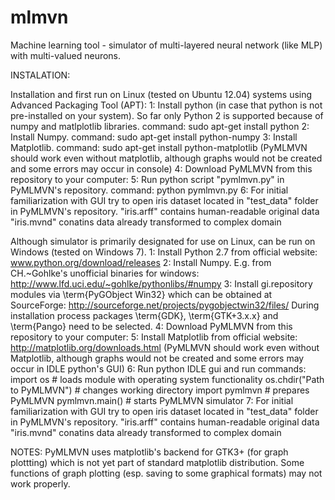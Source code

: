 mlmvn
=====

Machine learning tool - simulator of multi-layered neural network (like MLP) with multi-valued neurons.

INSTALATION:

Installation and first run on Linux (tested on Ubuntu 12.04) systems 
using Advanced Packaging Tool (APT):
    1: Install python (in case that python is not pre-installed 
          on your system). So far only Python 2 is supported because of numpy
          and matlplotlib libraries.
          command: sudo apt-get install python
    2: Install Numpy.
          command: sudo apt-get install python-numpy
    3: Install Matplotlib. 
          command: sudo apt-get install python-matplotlib
          (PyMLMVN should work even without matplotlib, although graphs
           would not be created and some errors may occur in console)
    4: Download PyMLMVN from this repository to your computer:
    5: Run python script "pymlmvn.py" in PyMLMVN's repository.
          command: python pymlmvn.py
    6: For initial familiarization with GUI try to open iris dataset located
          in "test_data" folder in PyMLMVN's repository. 
          "iris.arff" contains human-readable original data
          "iris.mvnd" conatins data already transformed to complex domain

Although simulator is primarily designated for use on Linux, 
can be run on Windows (tested on Windows 7).
    1: Install Python 2.7 from official website: 
           www.python.org/download/releases
    2: Install Numpy. E.g. from CH.~Gohlke's unofficial binaries for windows:
           http://www.lfd.uci.edu/~gohlke/pythonlibs/#numpy
    3: Install gi.repository modules via \term{PyGObject Win32} 
            which can be obtained at SourceForge:
            http://sourceforge.net/projects/pygobjectwin32/files/
            During installation process packages \term{GDK}, \term{GTK+3.x.x} 
            and \term{Pango} need to be selected.
    4: Download PyMLMVN from this repository to your computer:
    5: Install Matplotlib from official website:
         http://matplotlib.org/downloads.html
         (PyMLMVN should work even without Matplotlib, although graphs
          would not be created and some errors may occur in IDLE python's GUI)
    6: Run python IDLE gui and run commands:
        import os   # loads module with operating system functionality
        os.chdir("Path to PyMLMVN")   # changes working directory
        import pymlmvn  # prepares PyMLMVN
        pymlmvn.main()  # starts PyMLMVN simulator
    7: For initial familiarization with GUI try to open iris dataset located
          in "test_data" folder in PyMLMVN's repository. 
          "iris.arff" contains human-readable original data
          "iris.mvnd" conatins data already transformed to complex domain

NOTES:
PyMLMVN uses matplotlib's backend for GTK3+ (for graph plottting) which is not 
yet part of standard matplotlib distribution. Some functions of graph plotting 
(esp. saving to some graphical formats) may not work properly.
